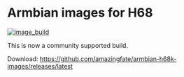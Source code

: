 # Armbian images for H68
[![image_build](https://github.com/amazingfate/armbian-h68k-images/workflows/Build/badge.svg)](https://github.com/amazingfate/armbian-h68k-images/actions/workflows/build.yml)

This is now a community supported build.

Download: https://github.com/amazingfate/armbian-h68k-images/releases/latest
